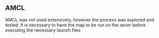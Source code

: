 ## AMCL

AMCL was not used extensively, however the process was explored and tested.
It is necessary to have the map to be run on the sever before executing the necessary launch files
